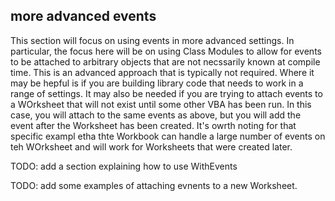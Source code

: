 ## more advanced events

This section will focus on using events in more advanced settings. In particular, the focus here will be on using Class Modules to allow for events to be attached to arbitrary objects that are not necssarily known at compile time. This is an advanced approach that is typically not required. Where it may be hepful is if you are building library code that needs to work in a range of settings. It may also be needed if you are trying to attach events to a WOrksheet that will not exist until some other VBA has been run. In this case, you will attach to the same events as above, but you will add the event after the Worksheet has been created. It's owrth noting for that specific exampl etha thte Workbook can handle a large number of events on teh WOrksheet and will work for Worksheets that were created later.

TODO: add a section explaining how to use WithEvents

TODO: add some examples of attaching evnents to a new Worksheet.
